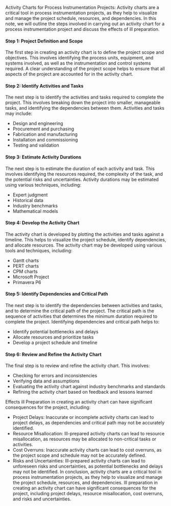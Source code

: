 Activity Charts for Process Instrumentation Projects: Activity charts are a critical tool in process instrumentation projects, as they help to visualize and manage the project schedule, resources, and dependencies. In this note, we will outline the steps involved in carrying out an activity chart for a process instrumentation project and discuss the effects of ill preparation.

#### Step 1: Project Definition and Scope
The first step in creating an activity chart is to define the project scope and objectives. This involves identifying the process units, equipment, and systems involved, as well as the instrumentation and control systems required. A clear understanding of the project scope helps to ensure that all aspects of the project are accounted for in the activity chart.

#### Step 2: Identify Activities and Tasks
The next step is to identify the activities and tasks required to complete the project. This involves breaking down the project into smaller, manageable tasks, and identifying the dependencies between them. Activities and tasks may include:
-	Design and engineering
-	Procurement and purchasing
-	Fabrication and manufacturing
-	Installation and commissioning
-	Testing and validation
	
#### Step 3: Estimate Activity Durations
The next step is to estimate the duration of each activity and task. This involves identifying the resources required, the complexity of the task, and the potential risks and uncertainties. Activity durations may be estimated using various techniques, including:
-	Expert judgment
-	Historical data
-	Industry benchmarks
-	Mathematical models

#### Step 4: Develop the Activity Chart
The activity chart is developed by plotting the activities and tasks against a timeline. This helps to visualize the project schedule, identify dependencies, and allocate resources. The activity chart may be developed using various tools and techniques, including:
-	Gantt charts
-	PERT charts
-	CPM charts
-	Microsoft Project
-	Primavera P6

#### Step 5: Identify Dependencies and Critical Path
The next step is to identify the dependencies between activities and tasks, and to determine the critical path of the project. The critical path is the sequence of activities that determines the minimum duration required to complete the project. Identifying dependencies and critical path helps to:
-	Identify potential bottlenecks and delays
-	Allocate resources and prioritize tasks
-	Develop a project schedule and timeline

#### Step 6: Review and Refine the Activity Chart
The final step is to review and refine the activity chart. This involves:
-	Checking for errors and inconsistencies
-	Verifying data and assumptions
-	Evaluating the activity chart against industry benchmarks and standards
-	Refining the activity chart based on feedback and lessons learned

Effects ill Preparation in creating an activity chart can have significant consequences for the project, including:

-	Project Delays: Inaccurate or incomplete activity charts can lead to project delays, as dependencies and critical path may not be accurately identified.
-	Resource Misallocation: Ill-prepared activity charts can lead to resource misallocation, as resources may be allocated to non-critical tasks or activities.
-	Cost Overruns: Inaccurate activity charts can lead to cost overruns, as the project scope and schedule may not be accurately defined.
-	Risks and Uncertainties: Ill-prepared activity charts can lead to unforeseen risks and uncertainties, as potential bottlenecks and delays may not be identified.
In conclusion, activity charts are a critical tool in process instrumentation projects, as they help to visualize and manage the project schedule, resources, and dependencies. Ill preparation in creating an activity chart can have significant consequences for the project, including project delays, resource misallocation, cost overruns, and risks and uncertainties.
